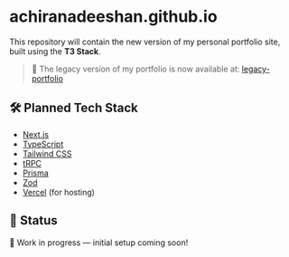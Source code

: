 # achiranadeeshan.github.io

This repository will contain the new version of my personal portfolio site, built using the **T3 Stack**.

> 🎯 The legacy version of my portfolio is now available at: [legacy-portfolio](https://github.com/AchiraNadeeshan/legacy-portfolio)

## 🛠️ Planned Tech Stack

- [Next.js](https://nextjs.org/)
- [TypeScript](https://www.typescriptlang.org/)
- [Tailwind CSS](https://tailwindcss.com/)
- [tRPC](https://trpc.io/)
- [Prisma](https://www.prisma.io/)
- [Zod](https://zod.dev/)
- [Vercel](https://vercel.com/) (for hosting)

## 📌 Status

🚧 Work in progress — initial setup coming soon!
```
